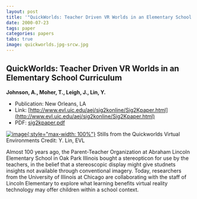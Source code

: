 ```yaml
---
layout: post
title: '"QuickWorlds: Teacher Driven VR Worlds in an Elementary School Curriculum"'
date: 2000-07-23
tags: paper
categories: papers
tabs: true
image: quickworlds.jpg-srcw.jpg
---
```


## QuickWorlds: Teacher Driven VR Worlds in an Elementary School Curriculum
**Johnson, A., Moher, T., Leigh, J., Lin, Y.**
- Publication: New Orleans, LA
- Link: [http://www.evl.uic.edu/aej/sig2konline/Sig2Kpaper.html](http://www.evl.uic.edu/aej/sig2konline/Sig2Kpaper.html)
- PDF: [sig2kpaper.pdf](/documents/sig2kpaper.pdf)


[![image](https://www.evl.uic.edu/output/originals/quickworlds.jpg-srcw.jpg){:style="max-width: 100%"}](https://www.evl.uic.edu/output/originals/quickworlds.jpg-srcw.jpg)
Stills from the Quickworlds Virtual Environments
Credit: Y. Lin, EVL

Almost 100 years ago, the Parent-Teacher Organization at Abraham Lincoln Elementary School in Oak Park Illinois bought a stereopticon for use by the teachers, in the belief that a stereoscopic display might give studnets insights not available through conventional imagery. Today, researchers from the University of Illinois at Chicago are collaborating with the staff of Lincoln Elementary to explore what learning benefits virtual reality technology may offer children within a school context.